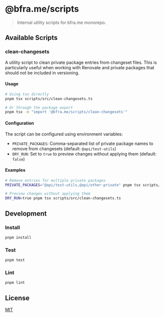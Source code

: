 # @bfra.me/scripts

> Internal utility scripts for bfra.me monorepo.

## Available Scripts

### clean-changesets

A utility script to clean private package entries from changeset files. This is particularly useful when working with Renovate and private packages that should not be included in versioning.

#### Usage

```sh
# Using tsx directly
pnpm tsx scripts/src/clean-changesets.ts

# Or through the package export
pnpm tsx -e "import '@bfra.me/scripts/clean-changesets'"
```

#### Configuration

The script can be configured using environment variables:

- `PRIVATE_PACKAGES`: Comma-separated list of private package names to remove from changesets (default: `@api/test-utils`)
- `DRY_RUN`: Set to `true` to preview changes without applying them (default: `false`)

#### Examples

```sh
# Remove entries for multiple private packages
PRIVATE_PACKAGES="@api/test-utils,@api/other-private" pnpm tsx scripts/src/clean-changesets.ts

# Preview changes without applying them
DRY_RUN=true pnpm tsx scripts/src/clean-changesets.ts
```

## Development

### Install

```sh
pnpm install
```

### Test

```sh
pnpm test
```

### Lint

```sh
pnpm lint
```

## License

[MIT](../license.md)
